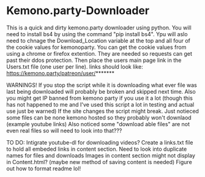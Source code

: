 # Kemono.party-Downloader
This is a quick and dirty kemono.party downloader using python.
You will need to install bs4 by using the command "pip install bs4".
Ypu will aslo need to chnage the Download_Location variable at the top and all four of the cookie values for kemonoparty.
You can get the cookie values from using a chrome or firefox extention.
They are needed so requests can get past their ddos protection.
Then place the users main page link in the Users.txt file (one user per line).
links should look like: https://kemono.party/patreon/user/*******

WARNINGS!
If you stop the script while it is downloading what ever file was last being downloaded will probably be broken and skipped next time.
Also you might get IP banned from kemono party if you use it a lot (though this has not happened to me and I've used this script a lot in testing and actual use just be warned)
If the site changes the script might break.
Just notieced some files can be none kemono hosted so they probably won't downlaod (example youtube links)
Also noticed some "download able files" are not even real files so will need to look into that???

TO DO:
Intigrate youtube-dl for downloading videos?
Create a links.txt file to hold all embeded links in content section.
Need to look into duplicate names for files and downloads
Images in content section might not display in Content.html? (maybe new method of saving content is needed) 
Figure out how to format readme lol!
